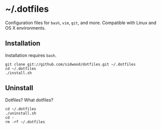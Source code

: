 # ~/.dotfiles

Configuration files for `bash`, `vim`, `git`, and more. Compatible with Linux
and OS X environments.

## Installation

Installation requires `bash`.

    git clone git://github.com/sidwood/dotfiles.git ~/.dotfiles
    cd ~/.dotfiles
    ./install.sh

## Uninstall

Dotfiles? What dotfiles?

    cd ~/.dotfiles
    ./uninstall.sh
    cd -
    rm -rf ~/.dotfiles
